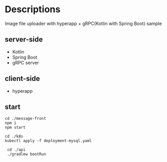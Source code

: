 # Descriptions

Image file uploader with hyperapp + gRPC(Kotlin with Spring Boot) sample

## server-side

- Kotlin
- Spring Boot
- gRPC server

## client-side

- hyperapp

## start

```
cd ./message-front
npm i
npm start
```

```
cd ./k8s
kubectl apply -f deployment-mysql.yaml
```

```
 cd ./api
 ./gradlew bootRun
```
